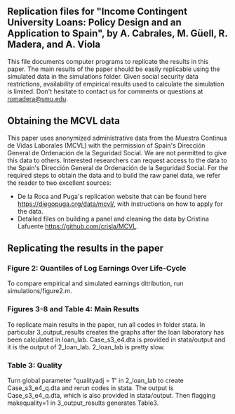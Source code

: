 ## Replication files for "Income Contingent University Loans: Policy Design and an Application to Spain", by A. Cabrales, M. Güell, R. Madera, and A. Viola

This file documents computer programs to replicate the results in this paper. The main results of the paper should be easily replicable using the simulated data in the simulations folder. Given social security data restrictions, availability of empirical results used to calculate the simulation is limited. Don't hesitate to contact us for comments or questions at romadera@smu.edu.

## Obtaining the MCVL data 

This paper uses anonymized administrative data from the Muestra Continua de Vidas Laborales (MCVL) with the permission of Spain's Dirección General de Ordenación de la Seguridad Social. 
We are not permitted to give this data to others. 
Interested researchers can request access to the data to the Spain's Dirección General de Ordenación de la Seguridad Social.
For the required steps to obtain the data and to build the raw panel data, we refer the reader to two excellent sources:

- De la Roca and Puga's replication website that can be found here https://diegopuga.org/data/mcvl/, with instructions on how to apply for the data. 
- Detailed files on building a panel and cleaning the data by Cristina Lafuente https://github.com/crisla/MCVL.

## Replicating the results in the paper

### Figure 2: Quantiles of Log Earnings Over Life-Cycle
To compare empirical and simulated earnings ditribution, run simulations/figure2.m.

### Figures 3-8 and Table 4: Main Results
To replicate main results in the paper, run all codes in folder stata. In particular 3_output_results creates the graphs after the loan laboratory has been calculated in loan_lab. Case_s3_e4.dta is provided in stata/output and it is the output of 2_loan_lab. 2_loan_lab is pretty slow. 

### Table 3: Quality
Turn global parameter "qualityadj = 1" in 2_loan_lab to create Case_s3_e4_q.dta and rerun codes in stata. The output is Case_s3_e4_q.dta, which is also provided in stata/output. Then flagging makequality=1 in 3_output_results generates Table3.

